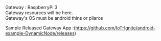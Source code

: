 Gateway : RaspberryPi 3
<br/>
Gateway resources will be here.
<br/>
Gateway's OS must be android thins or pilaros

Sample Released Gateway App :(https://github.com/IoT-Ignite/android-example-DynamicNode/releases)
